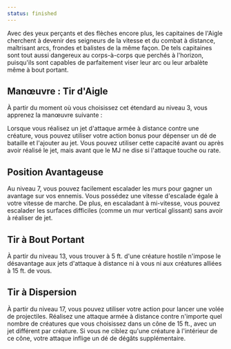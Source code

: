 ```yaml
---
status: finished
---
```

Avec des yeux perçants et des flèches encore plus, les capitaines de l'Aigle cherchent à devenir des seigneurs de la vitesse et du combat à distance, maîtrisant arcs, frondes et balistes de la même façon. De tels capitaines sont tout aussi dangereux au corps-à-corps que perchés à l'horizon, puisqu'ils sont capables de parfaitement viser leur arc ou leur arbalète même à bout portant.

## Manœuvre : Tir d'Aigle

À partir du moment où vous choisissez cet étendard au niveau 3, vous apprenez la manœuvre suivante : 

Lorsque vous réalisez un jet d'attaque armée à distance contre une créature, vous pouvez utiliser votre action bonus pour dépenser un dé de bataille et l'ajouter au jet. Vous pouvez utiliser cette capacité avant ou après avoir réalisé le jet, mais avant que le MJ ne dise si l'attaque touche ou rate.

## Position Avantageuse

Au niveau 7, vous pouvez facilement escalader les murs pour gagner un avantage sur vos ennemis. Vous possédez une vitesse d'escalade égale à votre vitesse de marche. De plus, en escaladant à mi-vitesse, vous pouvez escalader les surfaces difficiles (comme un mur vertical glissant) sans avoir à réaliser de jet.

## Tir à Bout Portant

À partir du niveau 13, vous trouver à 5 ft. d'une créature hostile n'impose le désavantage aux jets d'attaque à distance ni à vous ni aux créatures alliées à 15 ft. de vous.

## Tir à Dispersion

À partir du niveau 17, vous pouvez utiliser votre action pour lancer une volée de projectiles. Réalisez une attaque armée à distance contre n'importe quel nombre de créatures que vous choisissez dans un cône de 15 ft., avec un jet différent par créature. Si vous ne ciblez qu'une créature à l'intérieur de ce cône, votre attaque inflige un dé de dégâts supplémentaire.